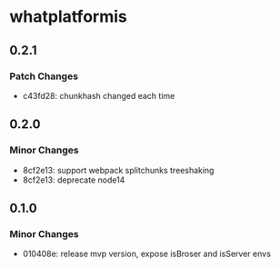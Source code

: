 # whatplatformis

## 0.2.1

### Patch Changes

- c43fd28: chunkhash changed each time

## 0.2.0

### Minor Changes

- 8cf2e13: support webpack splitchunks treeshaking
- 8cf2e13: deprecate node14

## 0.1.0

### Minor Changes

- 010408e: release mvp version, expose isBroser and isServer envs

